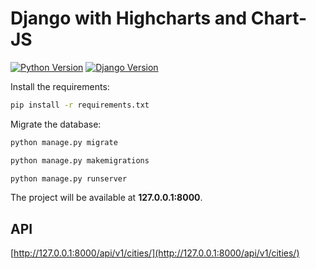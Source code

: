# Django with Highcharts and Chart-JS

[![Python Version](https://img.shields.io/badge/python-3.8-brightgreen.svg)](https://python.org)
[![Django Version](https://img.shields.io/badge/django-3.2-brightgreen.svg)](https://djangoproject.com)

Install the requirements:

```bash
pip install -r requirements.txt
```

Migrate the database:

```bash
python manage.py migrate

python manage.py makemigrations
```

```bash
python manage.py runserver
```

The project will be available at **127.0.0.1:8000**.

## API 
[http://127.0.0.1:8000/api/v1/cities/](http://127.0.0.1:8000/api/v1/cities/)
